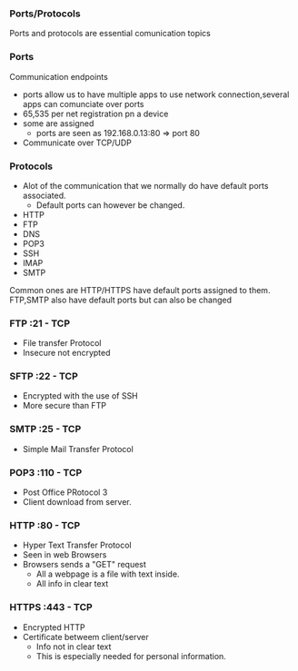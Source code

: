 ### Ports/Protocols

Ports and protocols are essential comunication topics 

### Ports

Communication endpoints

- ports allow us to have multiple apps to use network connection,several apps can comunciate over ports
- 65,535 per net registration pn a device
- some are assigned 
    - ports are seen as 192.168.0.13:80 => port 80
- Communicate over TCP/UDP

### Protocols 
- Alot of the communication that we normally do have default ports associated.
    - Default ports can however be changed.
- HTTP
- FTP
- DNS
- POP3
- SSH
- IMAP
- SMTP

Common ones are HTTP/HTTPS have default ports assigned to them.
FTP,SMTP also have default ports but can also be changed


### FTP :21 - TCP
- File transfer Protocol
- Insecure not encrypted
### SFTP :22 - TCP
- Encrypted with the use of SSH
- More secure than FTP
### SMTP :25 - TCP
- Simple Mail Transfer Protocol
### POP3 :110 - TCP
- Post Office PRotocol 3
- Client download from server.
### HTTP :80 - TCP
- Hyper Text Transfer Protocol
- Seen in web Browsers
- Browsers sends a "GET" request
    - All a webpage is a file with text inside.
    - All info in clear text
### HTTPS :443 - TCP
- Encrypted HTTP
- Certificate betweem client/server
    - Info not in clear text
    - This is especially needed for personal information.
